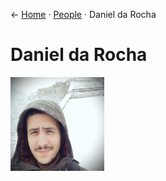 &larr; [Home](../README.md) &middot; [People](../README.md) &middot; Daniel da Rocha

# Daniel da Rocha

<p><img src="./images/daniel-da-rocha.jpg" width="150" height="150"></p>
